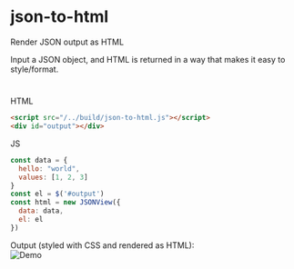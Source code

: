 # json-to-html
Render JSON output as HTML

Input a JSON object, and HTML is returned in a way that makes it easy to style/format.

# 
HTML
```html
<script src="/../build/json-to-html.js"></script>
<div id="output"></div>
```
JS
```javascript
const data = {
  hello: "world",
  values: [1, 2, 3]
}
const el = $('#output')
const html = new JSONView({
  data: data,
  el: el
})
```
Output (styled with CSS and rendered as HTML):    
![Demo](http://i.imgur.com/m9XMLVN.png)
